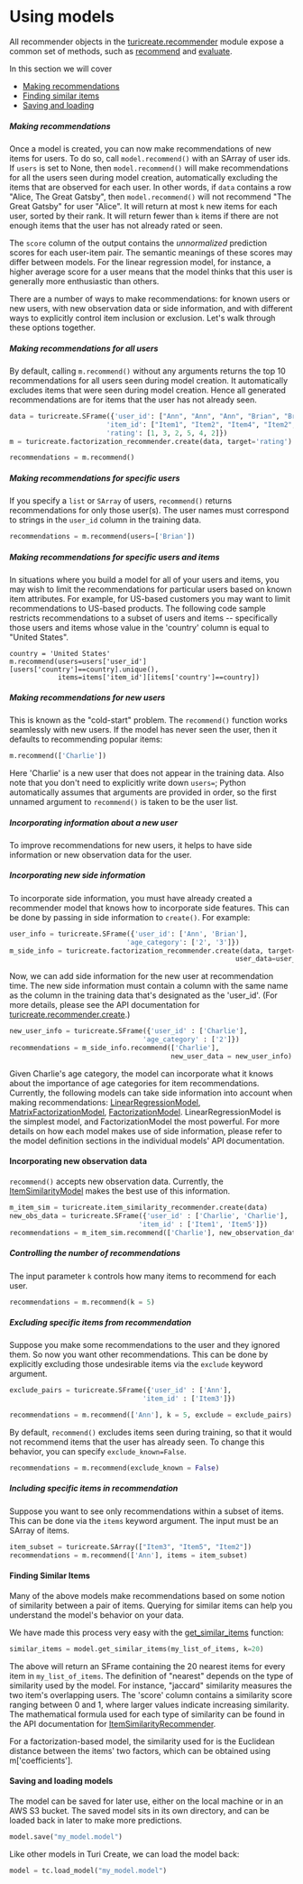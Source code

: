 # Using models

All recommender objects in the
[turicreate.recommender](https://apple.github.io/turicreate/docs/api/turicreate.toolkits.recommender.html)
module expose a common set of methods, such as
[recommend](https://apple.github.io/turicreate/docs/api/generated/turicreate.recommender.factorization_recommender.FactorizationRecommender.recommend.html#turicreate.recommender.factorization_recommender.FactorizationRecommender.recommend)
and
[evaluate](https://apple.github.io/turicreate/docs/api/generated/turicreate.recommender.factorization_recommender.FactorizationRecommender.evaluate.html).

In this section we will cover

- [Making recommendations](#making-recommendations)
- [Finding similar items](#finding-similar-items)
- [Saving and loading](#saving-and-loading-models)

##### Making recommendations

Once a model is created, you can now make recommendations of new items
for users.  To do so, call `model.recommend()` with an SArray of user
ids.  If `users` is set to None, then `model.recommend()` will make
recommendations for all the users seen during model creation, automatically
excluding the items that are observed for each user.  In other words, if
`data` contains a row "Alice, The Great Gatsby", then
`model.recommend()` will not recommend "The Great Gatsby" for user
"Alice".  It will return at most `k` new items for each user, sorted by
their rank.  It will return fewer than `k` items if there are not enough
items that the user has not already rated or seen.

The `score` column of the output contains the *unnormalized*
prediction scores for each user-item pair.  The semantic meanings of
these scores may differ between models.  For the linear regression
model, for instance, a higher average score for a user means that the
model thinks that this user is generally more enthusiastic than
others.

There are a number of ways to make recommendations: for known users or
new users, with new observation data or side information, and with
different ways to explicitly control item inclusion or exclusion.  Let's
walk through these options together.

##### Making recommendations for all users

By default, calling `m.recommend()` without any arguments returns the
top 10 recommendations for all users seen during model creation.  It
automatically excludes items that were seen during model creation. Hence
all generated recommendations are for items that the user has not
already seen.

```python
data = turicreate.SFrame({'user_id': ["Ann", "Ann", "Ann", "Brian", "Brian", "Brian"],
                  		'item_id': ["Item1", "Item2", "Item4", "Item2", "Item3", "Item5"],
                  		'rating': [1, 3, 2, 5, 4, 2]})
m = turicreate.factorization_recommender.create(data, target='rating')

recommendations = m.recommend()
```

##### Making recommendations for specific users

If you specify a `list` or `SArray` of users, `recommend()` returns
recommendations for only those user(s). The user names must correspond
to strings in the `user_id` column in the training data.

```python
recommendations = m.recommend(users=['Brian'])
```

##### Making recommendations for specific users and items

In situations where you build a model for all of your users and items,
you may wish to limit the recommendations for particular users based on
known item attributes. For example, for US-based customers you may want
to limit recommendations to US-based products. The following code sample
restricts recommendations to a subset of users and items -- specifically
those users and items whose value in the 'country' column is equal to
"United States".

```
country = 'United States'
m.recommend(users=users['user_id'][users['country']==country].unique(),
            items=items['item_id'][items['country']==country])
```

##### Making recommendations for new users

This is known as the "cold-start" problem.  The `recommend()` function
works seamlessly with new users. If the model has never seen the user,
then it defaults to recommending popular items:

```python
m.recommend(['Charlie'])
```

Here 'Charlie' is a new user that does not appear in the training data.
Also note that you don't need to explicitly write down `users=`; Python
automatically assumes that arguments are provided in order, so the first
unnamed argument to `recommend()` is taken to be the user list.


##### Incorporating information about a new user

To improve recommendations for new users, it helps to have side
information or new observation data for the user.

##### Incorporating new side information

To incorporate side information, you must have already created a
recommender model that knows how to incorporate side features.  This can
be done by passing in side information to `create()`.  For example:

```python
user_info = turicreate.SFrame({'user_id': ['Ann', 'Brian'],
                       		 'age_category': ['2', '3']})
m_side_info = turicreate.factorization_recommender.create(data, target='rating',
           		      		                            user_data=user_info)
```

Now, we can add side information for the new user at recommendation
time. The new side information must contain a column with the same name
as the column in the training data that's designated as the 'user_id'.
(For more details, please see the API documentation for
[turicreate.recommender.create](https://apple.github.io/turicreate/docs/api/generated/turicreate.recommender.create.html#turicreate.recommender.create).)

```python
new_user_info = turicreate.SFrame({'user_id' : ['Charlie'],
								 'age_category' : ['2']})
recommendations = m_side_info.recommend(['Charlie'],
										new_user_data = new_user_info)
```

Given Charlie's age category, the model can incorporate what it knows about the importance of age categories for item recommendations.  Currently, the following models can take side information into account when making recommendations: [LinearRegressionModel](https://apple.github.io/turicreate/docs/api/generated/turicreate.linear_regression.LinearRegression.html), [MatrixFactorizationModel](https://apple.github.io/turicreate/docs/api/generated/turicreate.recommender.MatrixFactorizationModel.html#turicreate.recommender.MatrixFactorizationModel), [FactorizationModel](https://apple.github.io/turicreate/docs/api/generated/turicreate.recommender.FactorizationModel.html#turicreate.recommender.FactorizationModel).  LinearRegressionModel is the simplest model, and FactorizationModel the most powerful.  For more details on how each model makes use of side information, please refer to the model definition sections in the individual models' API documentation.

#### Incorporating new observation data

`recommend()` accepts new observation data. Currently, the [ItemSimilarityModel](https://apple.github.io/turicreate/docs/api/generated/turicreate.recommender.item_similarity_recommender.ItemSimilarityRecommender.html) makes the best use of this information.

```python
m_item_sim = turicreate.item_similarity_recommender.create(data)
new_obs_data = turicreate.SFrame({'user_id' : ['Charlie', 'Charlie'],
	                        	'item_id' : ['Item1', 'Item5']})
recommendations = m_item_sim.recommend(['Charlie'], new_observation_data = new_obs_data)
```

##### Controlling the number of recommendations

The input parameter `k` controls how many items to recommend for each user.

```python
recommendations = m.recommend(k = 5)
```

##### Excluding specific items from recommendation

Suppose you make some recommendations to the user and they ignored them.
So now you want other recommendations.  This can be done by explicitly
excluding those undesirable items via the `exclude` keyword argument.

```python
exclude_pairs = turicreate.SFrame({'user_id' : ['Ann'],
                           		 'item_id' : ['Item3']})

recommendations = m.recommend(['Ann'], k = 5, exclude = exclude_pairs)
```

By default, `recommend()` excludes items seen during training, so that
it would not recommend items that the user has already seen.  To change
this behavior, you can specify `exclude_known=False`.

```python
recommendations = m.recommend(exclude_known = False)
```

##### Including specific items in recommendation

Suppose you want to see only recommendations within a subset of items.
This can be done via the `items` keyword argument.  The input must be an
SArray of items.

```python
item_subset = turicreate.SArray(["Item3", "Item5", "Item2"])
recommendations = m.recommend(['Ann'], items = item_subset)
```

#### Finding Similar Items

Many of the above models make recommendations based on some notion of
similarity between a pair of items. Querying for similar items can help
you understand the model's behavior on your data.

We have made this process very easy with the
[get_similar_items](https://apple.github.io/turicreate/docs/api/generated/turicreate.recommender.item_similarity_recommender.ItemSimilarityRecommender.get_similar_items.html#turicreate.recommender.item_similarity_recommender.ItemSimilarityRecommender.get_similar_items)
function:

```python
similar_items = model.get_similar_items(my_list_of_items, k=20)
```

The above will return an SFrame containing the 20 nearest items for
every item in `my_list_of_items`. The definition of "nearest" depends on
the type of similarity used by the model. For instance, "jaccard"
similarity measures the two item's overlapping users. The 'score' column
contains a similarity score ranging between 0 and 1, where larger values
indicate increasing similarity. The mathematical formula used for each
type of similarity can be found in the API documentation for
[ItemSimilarityRecommender](https://apple.github.io/turicreate/docs/api/generated/turicreate.recommender.item_similarity_recommender.ItemSimilarityRecommender.html#turicreate.recommender.item_similarity_recommender.ItemSimilarityRecommender).

For a factorization-based model, the similarity used for is the
Euclidean distance between the items' two factors, which can be obtained
using m['coefficients'].

#### Saving and loading models

The model can be saved for later use, either on the local machine or in
an AWS S3 bucket. The saved model sits in its own directory, and can be
loaded back in later to make more predictions.

```python
model.save("my_model.model")
```
Like other models in Turi Create, we can load the model back:

```python
model = tc.load_model("my_model.model")
```
